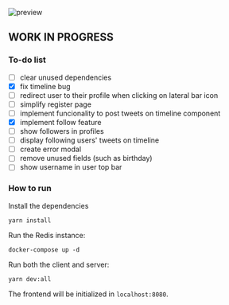 ![preview](https://user-images.githubusercontent.com/57643375/182004479-b71eb6b3-d21d-44be-a041-c4ad38d8b830.png)

## WORK IN PROGRESS

### To-do list
- [ ] clear unused dependencies
- [x] fix timeline bug
- [ ] redirect user to their profile when clicking on lateral bar icon
- [ ] simplify register page
- [ ] implement funcionality to post tweets on timeline component
- [x] implement follow feature
- [ ] show followers in profiles
- [ ] display following users' tweets on timeline
- [ ] create error modal
- [ ] remove unused fields (such as birthday)
- [ ] show username in user top bar

### How to run

Install the dependencies
```
yarn install
```

Run the Redis instance:
```
docker-compose up -d
```

Run both the client and server:
```
yarn dev:all
```
The frontend will be initialized in `localhost:8080`.
